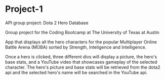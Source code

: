 # Project-1
API group project: Dota 2 Hero Database

Group project for the Coding Bootcamp at The University of Texas at Austin

App that displays all the hero characters for the popular Multiplayer Online Battle Arena (MOBA) sorted by Strength, Inteligence and Intelligence.

Once a hero is clicked, three different divs will display a picture, the hero's base stats, and a YouTube video that showcases gameplay of the selected character. The hero's picture and base stats will be retrieved from the dota2 api and the selected hero's name will be searched in the YouTube api.